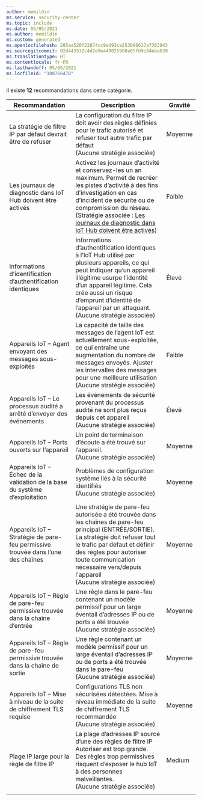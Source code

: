 ```yaml
---
author: memildin
ms.service: security-center
ms.topic: include
ms.date: 05/05/2021
ms.author: memildin
ms.custom: generated
ms.openlocfilehash: 285aa520f22874cc9ad93ca253086617a7363943
ms.sourcegitcommit: 02d443532c4d2e9e449025908a05fb9c84eba039
ms.translationtype: HT
ms.contentlocale: fr-FR
ms.lasthandoff: 05/06/2021
ms.locfileid: "108766470"
---
```

Il existe **12** recommandations dans cette catégorie.

|Recommandation |Description |Gravité |
|---|---|---|
|La stratégie de filtre IP par défaut devrait être de refuser |La configuration du filtre IP doit avoir des règles définies pour le trafic autorisé et refuser tout autre trafic par défaut<br />(Aucune stratégie associée) |Moyenne |
|Les journaux de diagnostic dans IoT Hub doivent être activés |Activez les journaux d’activité et conservez-les un an maximum. Permet de recréer les pistes d’activité à des fins d’investigation en cas d’incident de sécurité ou de compromission du réseau.<br />(Stratégie associée : [Les journaux de diagnostic dans IoT Hub doivent être activés](https://portal.azure.com/#blade/Microsoft_Azure_Policy/PolicyDetailBlade/definitionId/%2fproviders%2fMicrosoft.Authorization%2fpolicyDefinitions%2f383856f8-de7f-44a2-81fc-e5135b5c2aa4)) |Faible |
| Informations d’identification d’authentification identiques |Informations d’authentification identiques à l’IoT Hub utilisé par plusieurs appareils, ce qui peut indiquer qu’un appareil illégitime usurpe l’identité d’un appareil légitime. Cela crée aussi un risque d’emprunt d’identité de l’appareil par un attaquant.<br />(Aucune stratégie associée) |Élevé |
| Appareils IoT – Agent envoyant des messages sous-exploités |La capacité de taille des messages de l’agent IoT est actuellement sous-exploitée, ce qui entraîne une augmentation du nombre de messages envoyés. Ajuster les intervalles des messages pour une meilleure utilisation<br />(Aucune stratégie associée) |Faible |
| Appareils IoT – Le processus audité a arrêté d’envoyer des événements |Les événements de sécurité provenant du processus audité ne sont plus reçus depuis cet appareil<br />(Aucune stratégie associée) |Élevé |
| Appareils IoT – Ports ouverts sur l’appareil |Un point de terminaison d’écoute a été trouvé sur l’appareil.<br />(Aucune stratégie associée) |Moyenne |
| Appareils IoT – Échec de la validation de la base du système d’exploitation |Problèmes de configuration système liés à la sécurité identifiés<br />(Aucune stratégie associée) |Moyenne |
| Appareils IoT – Stratégie de pare-feu permissive trouvée dans l’une des chaînes |Une stratégie de pare-feu autorisée a été trouvée dans les chaînes de pare-feu principal (ENTRÉE/SORTIE). La stratégie doit refuser tout le trafic par défaut et définir des règles pour autoriser toute communication nécessaire vers/depuis l'appareil<br />(Aucune stratégie associée) |Moyenne |
| Appareils IoT – Règle de pare-feu permissive trouvée dans la chaîne d’entrée |Une règle dans le pare-feu contenant un modèle permissif pour un large éventail d’adresses IP ou de ports a été trouvée<br />(Aucune stratégie associée) |Moyenne |
| Appareils IoT – Règle de pare-feu permissive trouvée dans la chaîne de sortie |Une règle contenant un modèle permissif pour un large éventail d’adresses IP ou de ports a été trouvée dans le pare-feu<br />(Aucune stratégie associée) |Moyenne |
| Appareils IoT – Mise à niveau de la suite de chiffrement TLS requise |Configurations TLS non sécurisées détectées. Mise à niveau immédiate de la suite de chiffrement TLS recommandée<br />(Aucune stratégie associée) |Moyenne |
| Plage IP large pour la règle de filtre IP |La plage d’adresses IP source d’une des règles de filtre IP Autoriser est trop grande. Des règles trop permissives risquent d’exposer le hub IoT à des personnes malveillantes.<br />(Aucune stratégie associée) |Medium |
|||
